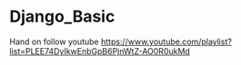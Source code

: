 # Django_Basic
Hand on follow youtube
https://www.youtube.com/playlist?list=PLEE74DyIkwEnbGpB6PjnWtZ-AO0R0ukMd
